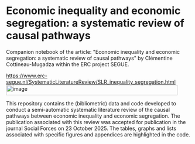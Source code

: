 # Economic inequality and economic segregation: a systematic review of causal pathways

Companion notebook of the article: "Economic inequality and economic segregation: a systematic review of causal pathways" by Clémentine Cottineau-Mugadza within the ERC project SEGUE.

[https://www.erc-segue.nl/SystematicLiteratureReview/SLR_inequality_segregation.html <img width="468" height="28" alt="image" src="https://github.com/user-attachments/assets/120ae74a-5453-4469-91e5-7a766c5a16ad" />
](https://www.erc-segue.nl/SystematicLiteratureReview/SLR_inequality_segregation.html)

This repository contains the (bibliometric) data and code developed to conduct a semi-automatic systematic literature review of the causal pathways between economic inequality and economic segregation. The publication associated with this review was accepted for publication in the journal Social Forces on 23 October 2025. The tables, graphs and lists associated with specific figures and appendices are highlighted in the code.

